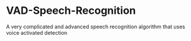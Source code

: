 # VAD-Speech-Recognition
 A very complicated and advanced speech recognition algorithm that uses voice activated detection
